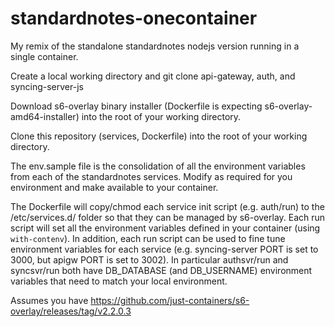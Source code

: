# standardnotes-onecontainer
My remix of the standalone standardnotes  nodejs version running in a single container.  

Create a local working directory and git clone api-gateway, auth, and syncing-server-js

Download s6-overlay binary installer (Dockerfile is expecting s6-overlay-amd64-installer) into the root of your working directory.

Clone this repository (services, Dockerfile) into the root of your working directory.

The env.sample file is the consolidation of all the environment variables from each of the standardnotes services.  Modify as required for you environment and make available to your container.

The Dockerfile will copy/chmod each service init script (e.g. auth/run) to the /etc/services.d/ folder so that they can be managed by s6-overlay.  Each run script will set all the environment variables defined in your container (using `with-contenv`).  In addition, each run script can be used to fine tune environment variables for each service (e.g. syncing-server PORT is set to 3000, but apigw PORT is set to 3002).  In particular authsvr/run and syncsvr/run both have DB_DATABASE (and DB_USERNAME) environment variables that need to match your local environment.


Assumes you have https://github.com/just-containers/s6-overlay/releases/tag/v2.2.0.3 
